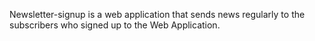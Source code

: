 Newsletter-signup is a web application that sends news regularly to the subscribers who signed up to the Web Application.
